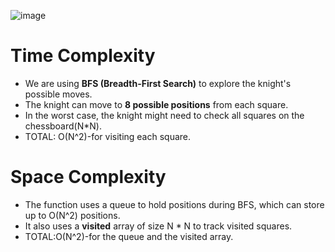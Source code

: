 ![image](https://github.com/user-attachments/assets/9d8e5a4a-4988-4e7b-9c12-156e8996b6a7)

# Time Complexity
- We are using **BFS (Breadth-First Search)** to explore the knight's possible moves.
- The knight can move to **8 possible positions** from each square.
- In the worst case, the knight might need to check all squares on the chessboard(N*N).
- TOTAL: O(N^2)-for visiting each square.

# Space Complexity
- The function uses a queue to hold positions during BFS, which can store up to O(N^2) positions.
- It also uses a **visited** array of size N * N  to track visited squares.
- TOTAL:O(N^2)-for the queue and the visited array.
